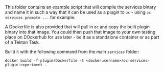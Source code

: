 This folder contains an example script that will compile the services binary and name it in such a way that it can be used as a plugin to `oc` - using `oc services promote ...` for example.

A Dockerfile is also provided that will pull in `oc` and copy the built plugin binary into that image. You could then push that image to your own testing place on DOckerhub for use later - be it as a standalone container or as part of a Tekton Task.

Build it with the following command from the main `services` folder:

`docker build -f plugin/Dockerfile -t <dockerusername>/oc-services-plugin-experiment .` 